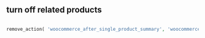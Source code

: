 turn off related products
---

``` php

remove_action( 'woocommerce_after_single_product_summary', 'woocommerce_output_related_products', 20 );

``` 